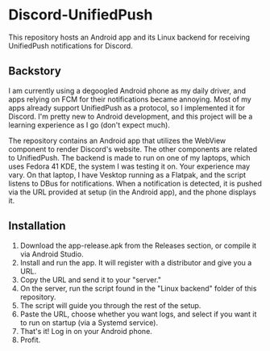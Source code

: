 # Discord-UnifiedPush
This repository hosts an Android app and its Linux backend for receiving UnifiedPush notifications for Discord.

## **Backstory**
I am currently using a degoogled Android phone as my daily driver, and apps relying on FCM for their notifications became annoying. Most of my apps already support UnifiedPush as a protocol, so I implemented it for Discord. I'm pretty new to Android development, and this project will be a learning experience as I go (don't expect much).

The repository contains an Android app that utilizes the WebView component to render Discord's website. The other components are related to UnifiedPush. The backend is made to run on one of my laptops, which uses Fedora 41 KDE, the system I was testing it on. Your experience may vary. On that laptop, I have Vesktop running as a Flatpak, and the script listens to DBus for notifications. When a notification is detected, it is pushed via the URL provided at setup (in the Android app), and the phone displays it.

## **Installation**
1. Download the app-release.apk from the Releases section, or compile it via Android Studio.
2. Install and run the app. It will register with a distributor and give you a URL.
3. Copy the URL and send it to your "server."
4. On the server, run the script found in the "Linux backend" folder of this repository.
5. The script will guide you through the rest of the setup.
6. Paste the URL, choose whether you want logs, and select if you want it to run on startup (via a Systemd service).
7. That's it! Log in on your Android phone.
8. Profit.
